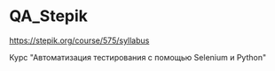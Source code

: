 # QA_Stepik
https://stepik.org/course/575/syllabus

Курс "Автоматизация тестирования с помощью Selenium и Python"